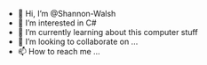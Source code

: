 - 👋 Hi, I’m @Shannon-Walsh
- 👀 I’m interested in C#
- 🌱 I’m currently learning about this computer stuff
- 💞️ I’m looking to collaborate on ...
- 📫 How to reach me ...

<!---
Shannon-Walsh/Shannon-Walsh is a ✨ special ✨ repository because its `README.md` (this file) appears on your GitHub profile.
You can click the Preview link to take a look at your changes.
--->

